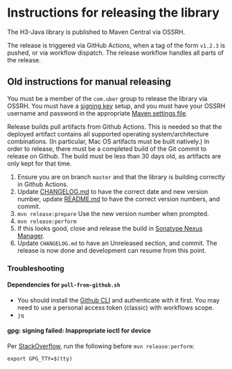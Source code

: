 # Instructions for releasing the library

The H3-Java library is published to Maven Central via OSSRH.

The release is triggered via GitHub Actions, when a tag of the form `v1.2.3` is pushed, or via workflow dispatch. The release workflow handles all parts of the release.

## Old instructions for manual releasing

You must be a member of the `com.uber` group to release the library via OSSRH. You must have a [signing key](http://central.sonatype.org/pages/working-with-pgp-signatures.html) setup, and you must have your OSSRH username and password in the appropriate [Maven settings file](http://central.sonatype.org/pages/apache-maven.html).

Release builds pull artifacts from Github Actions. This is needed so that the deployed artifact contains all supported operating system/architecture combinations. (In particular, Mac OS artifacts must be built natively.) In order to release, there must be a completed build of the Git commit to release on Github. The build must be less than 30 days old, as artifacts are only kept for that time.

1. Ensure you are on branch `master` and that the library is building correctly in Github Actions.
2. Update [CHANGELOG.md](../CHANGELOG.md) to have the correct date and new version number, update [README.md](../README.md) to have the correct version numbers, and commit.
3. `mvn release:prepare` Use the new version number when prompted.
4. `mvn release:perform`
5. If this looks good, close and release the build in [Sonatype Nexus Manager](https://oss.sonatype.org/).
6. Update `CHANGELOG.md` to have an Unreleased section, and commit. The release is now done and development can resume from this point.

### Troubleshooting

#### Dependencies for `pull-from-github.sh`

* You should install the [Github CLI](https://cli.github.com) and authenticate with it first. You may need to use a personal access token (classic) with workflows scope.
* `jq`

#### gpg: signing failed: Inappropriate ioctl for device

Per [StackOverflow](https://stackoverflow.com/questions/57591432/gpg-signing-failed-inappropriate-ioctl-for-device-on-macos-with-maven), run the following before `mvn release:perform`:

```
export GPG_TTY=$(tty)
```
